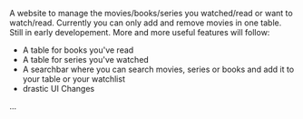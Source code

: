A website to manage the movies/books/series you watched/read or want to watch/read. Currently you can only add and remove movies in one table.
Still in early developement.
More and more useful features will follow:

- A table for books you've read
- A table for series you've watched
- A searchbar where you can search movies, series or books and add it to your table or your watchlist
- drastic UI Changes

...
